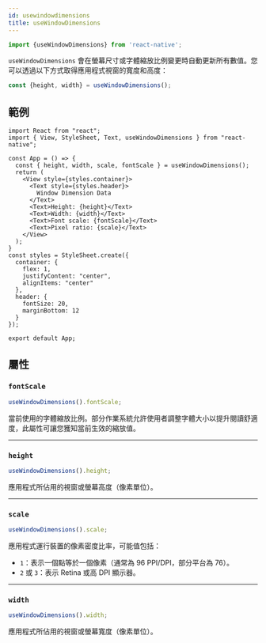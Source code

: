 ```yaml
---
id: usewindowdimensions
title: useWindowDimensions
---
```


```jsx
import {useWindowDimensions} from 'react-native';
```

`useWindowDimensions` 會在螢幕尺寸或字體縮放比例變更時自動更新所有數值。您可以透過以下方式取得應用程式視窗的寬度和高度：

```jsx
const {height, width} = useWindowDimensions();
```

## 範例

```SnackPlayer name=useWindowDimensions&supportedPlatforms=ios,android
import React from "react";
import { View, StyleSheet, Text, useWindowDimensions } from "react-native";

const App = () => {
  const { height, width, scale, fontScale } = useWindowDimensions();
  return (
    <View style={styles.container}>
      <Text style={styles.header}>
        Window Dimension Data
      </Text>
      <Text>Height: {height}</Text>
      <Text>Width: {width}</Text>
      <Text>Font scale: {fontScale}</Text>
      <Text>Pixel ratio: {scale}</Text>
    </View>
  );
}
const styles = StyleSheet.create({
  container: {
    flex: 1,
    justifyContent: "center",
    alignItems: "center"
  },
  header: {
    fontSize: 20,
    marginBottom: 12
  }
});

export default App;
```

## 屬性

### `fontScale`

```jsx
useWindowDimensions().fontScale;
```

當前使用的字體縮放比例。部分作業系統允許使用者調整字體大小以提升閱讀舒適度，此屬性可讓您獲知當前生效的縮放值。

---

### `height`

```jsx
useWindowDimensions().height;
```

應用程式所佔用的視窗或螢幕高度（像素單位）。

---

### `scale`

```jsx
useWindowDimensions().scale;
```

應用程式運行裝置的像素密度比率，可能值包括：

- `1`：表示一個點等於一個像素（通常為 96 PPI/DPI，部分平台為 76）。
- `2` 或 `3`：表示 Retina 或高 DPI 顯示器。

---

### `width`

```jsx
useWindowDimensions().width;
```

應用程式所佔用的視窗或螢幕寬度（像素單位）。